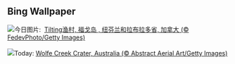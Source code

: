 ## Bing Wallpaper
![](https://www.bing.com/th?id=OHR.CanadaDayFogo_ZH-CN2593963748_UHD.jpg&w=1000)今日图片: &nbsp;[Tilting渔村, 福戈岛 , 纽芬兰和拉布拉多省, 加拿大 (© FedevPhoto/Getty Images)](https://www.bing.com/th?id=OHR.CanadaDayFogo_ZH-CN2593963748_UHD.jpg)
<br><br/>
![](https://www.bing.com/th?id=OHR.WolfeCrater_EN-US2390330059_UHD.jpg&w=1000)Today: [Wolfe Creek Crater, Australia (© Abstract Aerial Art/Getty Images)](https://www.bing.com/th?id=OHR.WolfeCrater_EN-US2390330059_UHD.jpg)
<br><br/>
